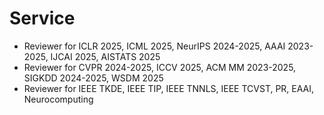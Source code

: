 Service
======
- Reviewer for ICLR 2025, ICML 2025, NeurIPS 2024-2025, AAAI 2023-2025, IJCAI 2025, AISTATS 2025
- Reviewer for CVPR 2024-2025, ICCV 2025, ACM MM 2023-2025, SIGKDD 2024-2025, WSDM 2025
- Reviewer for IEEE TKDE, IEEE TIP, IEEE TNNLS, IEEE TCVST, PR, EAAI, Neurocomputing
